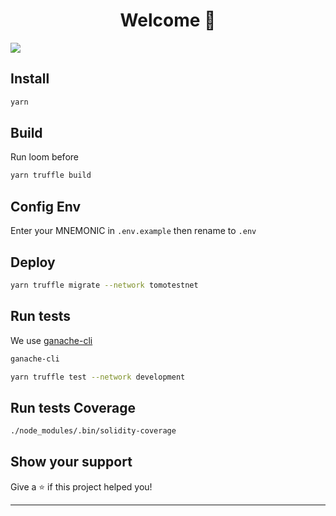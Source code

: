 <h1 align="center">Welcome 👋</h1>
<p>
  <img src="https://img.shields.io/badge/version-1.0.0-blue.svg?cacheSeconds=2592000" />
</p>

## Install

```sh
yarn
```

## Build

Run loom before

```sh
yarn truffle build
```

## Config Env

Enter your MNEMONIC in `.env.example` then rename to `.env`

## Deploy

```sh
yarn truffle migrate --network tomotestnet
```

## Run tests

We use [ganache-cli](https://docs.nethereum.com/en/latest/ethereum-and-clients/ganache-cli/)

```sh
ganache-cli

yarn truffle test --network development
```

## Run tests Coverage

```sh
./node_modules/.bin/solidity-coverage
```

## Show your support

Give a ⭐️ if this project helped you!

---
